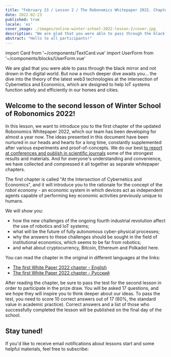```yaml
---
title: "February 23 / Lesson 2 / The Robonomics Whitepaper 2022. Chapter 1. At the junction cybernetics and economics"
date: 2022-02-23
published: true
locale: 'es'
cover_image: ./images/online-winter-school-2022-lesson-2/cover.jpg
description: "We are glad that you were able to pass through the black mirror and not drown in the digital world. But now a much deeper dive awaits you... the dive into the theory of the latest web3 technologies at the intersection of Cybernetics and Economics, which are designed to help IoT systems function safely and efficiently in our homes and cities."
abstract: "Hello to all participants!"
---
```

import Card from '~/components/TextCard.vue'
import UserForm from '~/components/blocks/UserForm.vue'

We are glad that you were able to pass through the black mirror and not drown in the digital world. But now a much deeper dive awaits you... the dive into the theory of the latest web3 technologies at the intersection of Cybernetics and Economics, which are designed to help IoT systems function safely and efficiently in our homes and cities.

## Welcome to the second lesson of Winter School of Robonomics 2022!

In this lesson, we want to introduce you to the first chapter of the updated Robonomics Whitepaper 2022, which our team has been developing for almost a year now. The ideas presented in this document have been nurtured in our heads and hearts for a long time, constantly supplemented after various experiments and proof-of-concepts. We do our best [to report at conferences and publish in scientific journals](https://robonomics.network/papers/) some of the strongest results and materials. And for everyone's understanding and convenience, we have collected and compressed it all together as separate whitepaper chapters.

The first chapter is called "At the Intersection of Cybernetics and Economics", and it will introduce you to the rationale for the concept of the *robot economy* - an economic system in which devices act as independent agents capable of performing key economic activities previously unique to humans.

<Card>

We will show you:

- how the new challenges of the ongoing fourth industrial revolution affect the use of robotics and IoT systems;
- what will be the future of fully autonomous cyber-physical processes;
- why the answers to these challenges should be sought in the field of institutional economics, which seems to be far from robotics;
- and what about cryptocurrency, Bitcoin, Ethereum and Polkadot here.

</Card>


<Card>

You can read the chapter in the original in different languages at the links:

- [The first White Paper 2022 chapter - English](https://ipfs.io/ipfs/QmaxrVWRkNJ9FZmcetE1gBfG3YUKHZifQP9tjmtPGFB3zi)
- [The first White Paper 2022 chapter - Русский](https://ipfs.io/ipfs/QmcAm42dMHQxBCyDzsEEezjPrGR9uNdUjAtoQwKr9dayxW)

After reading the chapter, be sure to pass the test for the second lesson in order to participate in the prize draw. You will be asked 17 questions, and we hope they will inspire you to think deeper about our ideas. To pass the test, you need to score 10 correct answers out of 17 (60%, the standard value in academic practice).  Correct answers and a list of those who successfully completed the lesson will be published on the final day of the school.

<rbnet-button link="https://lesson2.robonomics.academy/" label="Take the Quiz" button="primary block" />

</Card>


<Card>

## Stay tuned!

If you'd like to receive email notifications about lessons start and some helpful materials, feel free to subscribe:

<UserForm comment="robonomics.network lesson 1"/>

</Card>
